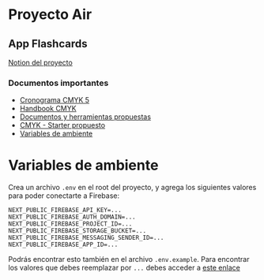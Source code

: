 # Proyecto Air

## App Flashcards

[Notion del proyecto](https://www.notion.so/hifrontendcafe/App-Flashcards-07ae6131573945cdae60bd0cab81bd64)

### Documentos importantes

- [Cronograma CMYK 5](https://www.notion.so/hifrontendcafe/Cronograma-CMYK-5-a07d7a873d884b5daa0299f948612e1c)
- [Handbook CMYK](https://servicedsgnclub.notion.site/servicedsgnclub/Handbook-CMYK-5-05e7d829e637488e92bda596d2ae365d)
- [Documentos y herramientas propuestas](https://hifrontendcafe.notion.site/Documentos-tiles-0f06b1283c2443e3a8edec08eaf2c8fc)
- [CMYK - Starter propuesto](https://github.com/rolivencia/cmyk-5-starter)
- [Variables de ambiente](https://github.com/frontendcafe/air-flashcards/edit/main-feature/6-add-folder-structure-doc/README.md#Variables-de-ambiente)

# Variables de ambiente

Crea un archivo `.env` en el root del proyecto, y agrega los siguientes valores para poder conectarte a Firebase:

```
NEXT_PUBLIC_FIREBASE_API_KEY=...
NEXT_PUBLIC_FIREBASE_AUTH_DOMAIN=...
NEXT_PUBLIC_FIREBASE_PROJECT_ID=...
NEXT_PUBLIC_FIREBASE_STORAGE_BUCKET=...
NEXT_PUBLIC_FIREBASE_MESSAGING_SENDER_ID=...
NEXT_PUBLIC_FIREBASE_APP_ID=...
```

Podrás encontrar esto también en el archivo `.env.example`. Para encontrar los valores que debes reemplazar por `...` debes acceder a [este enlace](https://console.firebase.google.com/u/1/project/air-flashcards/settings/general/web:M2IzYmYxNWQtOWRmNy00NGVmLWFlYmItYTk4NTk4YTUyMmQ3)
